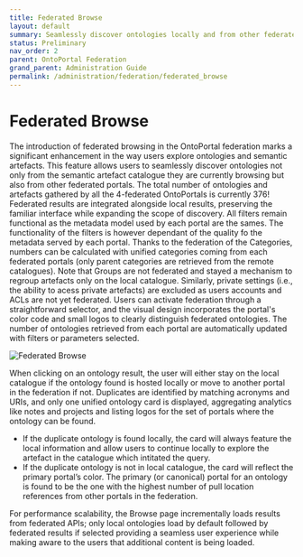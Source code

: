 ```yaml
---
title: Federated Browse
layout: default
summary: Seamlessly discover ontologies locally and from other federated portals
status: Preliminary
nav_order: 2
parent: OntoPortal Federation
grand_parent: Administration Guide
permalink: /administration/federation/federated_browse
---
```


# Federated Browse
The introduction of federated browsing in the OntoPortal federation marks a significant enhancement in the way users explore ontologies and semantic artefacts. This feature allows users to seamlessly discover ontologies not only from the semantic artefact catalogue they are currently browsing but also from other federated portals. The total number of ontologies and artefacts gathered by all the 4-federated OntoPortals is currently 376! Federated results are integrated alongside local results, preserving the familiar interface while expanding the scope of discovery. All filters remain functional as the metadata model used by each portal are the sames. The functionality of the filters is however dependant of the quality fo the metadata served by each portal. Thanks to the federation of the Categories, numbers can be calculated with unified categories coming from each federated portals (only parent categories are retrieved from the remote catalogues). Note that Groups are not federated and stayed a mechanism to regroup artefacts only on the local catalogue. Similarly, private settings (i.e., the ability to acess private artefacts) are excluded as users accounts and ACLs are not yet federated.
Users can activate federation through a straightforward selector, and the visual design incorporates the portal's color code and small logos to clearly distinguish federated ontologies. The number of ontologies retrieved from each portal are automatically updated with filters or parameters selected.

![Federated Browse]({{site.figures_link}}/OntoPortal/federation/browse-federation.png)


When clicking on an ontology result, the user will either stay on the local catalogue if the ontology found is hosted locally or move to another portal in the federation if not. Duplicates are identified by matching acronyms and URIs, and only one unified ontology card is displayed, aggregating analytics like notes and projects and listing logos for the set of portals where the ontology can be found.
* If the duplicate ontology is found locally, the card will always feature the local information and allow users to continue locally to explore the artefact in the catalogue which intitated the query.
* If the duplicate ontology is not in local catalogue, the card will reflect the primary portal’s color. The primary (or canonical) portal for an ontology is found to be the one with the highest number of pull location references from other portals in the federation.

For performance scalability, the Browse page incrementally loads results from federated APIs; only local ontologies load by default followed by federated results if selected providing a seamless user experience while making aware to the users that additional content is being loaded.
